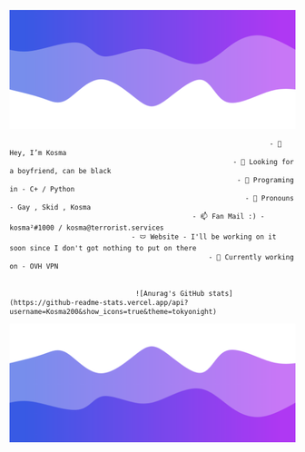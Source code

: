 ![alt text](https://raw.githubusercontent.com/Gowixx/Gowixx/master/header.png)

                                                                    - 👋 Hey, I’m Kosma 
                                                           - 👀 Looking for a boyfriend, can be black
                                                            - 🌱 Programing in - C+ / Python
                                                              - 💞️ Pronouns - Gay , Skid , Kosma
                                                 - 📫 Fan Mail :) - kosma²#1000 / kosma@terrorist.services 
                                  - 🩲 Website - I'll be working on it soon since I don't got nothing to put on there 
                                                     - 💎 Currently working on - OVH VPN


                                   ![Anurag's GitHub stats](https://github-readme-stats.vercel.app/api?username=Kosma200&show_icons=true&theme=tokyonight)

![alt text](https://raw.githubusercontent.com/Gowixx/Gowixx/master/footer.png)

